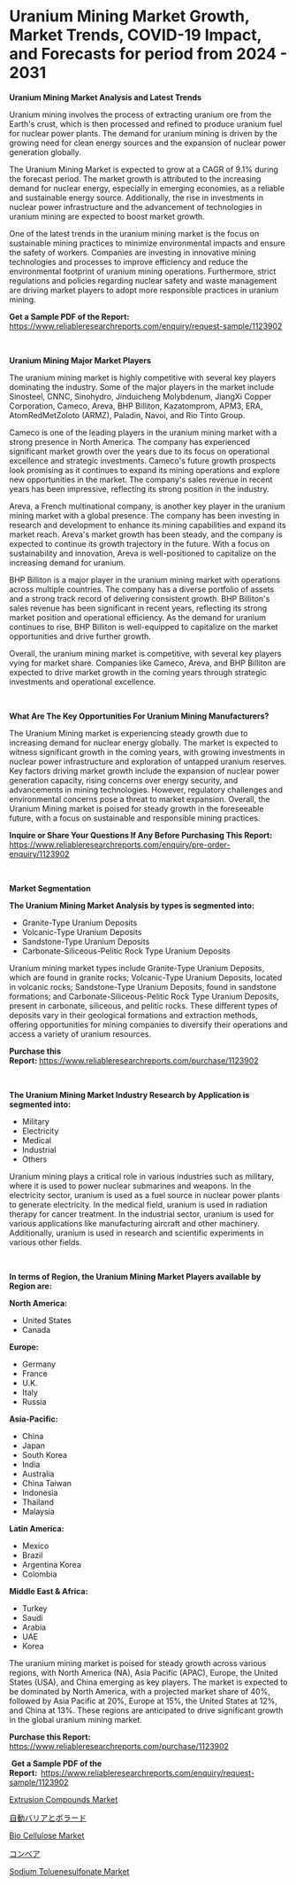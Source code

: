 <p><h1>Uranium Mining Market Growth, Market Trends, COVID-19 Impact, and Forecasts for period from 2024 - 2031</h1></p><p><strong>Uranium Mining Market Analysis and Latest Trends</strong></p>
<p><p>Uranium mining involves the process of extracting uranium ore from the Earth's crust, which is then processed and refined to produce uranium fuel for nuclear power plants. The demand for uranium mining is driven by the growing need for clean energy sources and the expansion of nuclear power generation globally.</p><p>The Uranium Mining Market is expected to grow at a CAGR of 9.1% during the forecast period. The market growth is attributed to the increasing demand for nuclear energy, especially in emerging economies, as a reliable and sustainable energy source. Additionally, the rise in investments in nuclear power infrastructure and the advancement of technologies in uranium mining are expected to boost market growth.</p><p>One of the latest trends in the uranium mining market is the focus on sustainable mining practices to minimize environmental impacts and ensure the safety of workers. Companies are investing in innovative mining technologies and processes to improve efficiency and reduce the environmental footprint of uranium mining operations. Furthermore, strict regulations and policies regarding nuclear safety and waste management are driving market players to adopt more responsible practices in uranium mining.</p></p>
<p><strong>Get a Sample PDF of the Report:&nbsp;</strong> <a href="https://www.reliableresearchreports.com/enquiry/request-sample/1123902">https://www.reliableresearchreports.com/enquiry/request-sample/1123902</a></p>
<p>&nbsp;</p>
<p><strong>Uranium Mining Major Market Players</strong></p>
<p><p>The uranium mining market is highly competitive with several key players dominating the industry. Some of the major players in the market include Sinosteel, CNNC, Sinohydro, Jinduicheng Molybdenum, JiangXi Copper Corporation, Cameco, Areva, BHP Billiton, Kazatomprom, APM3, ERA, AtomRedMetZoloto (ARMZ), Paladin, Navoi, and Rio Tinto Group.</p><p>Cameco is one of the leading players in the uranium mining market with a strong presence in North America. The company has experienced significant market growth over the years due to its focus on operational excellence and strategic investments. Cameco's future growth prospects look promising as it continues to expand its mining operations and explore new opportunities in the market. The company's sales revenue in recent years has been impressive, reflecting its strong position in the industry.</p><p>Areva, a French multinational company, is another key player in the uranium mining market with a global presence. The company has been investing in research and development to enhance its mining capabilities and expand its market reach. Areva's market growth has been steady, and the company is expected to continue its growth trajectory in the future. With a focus on sustainability and innovation, Areva is well-positioned to capitalize on the increasing demand for uranium.</p><p>BHP Billiton is a major player in the uranium mining market with operations across multiple countries. The company has a diverse portfolio of assets and a strong track record of delivering consistent growth. BHP Billiton's sales revenue has been significant in recent years, reflecting its strong market position and operational efficiency. As the demand for uranium continues to rise, BHP Billiton is well-equipped to capitalize on the market opportunities and drive further growth.</p><p>Overall, the uranium mining market is competitive, with several key players vying for market share. Companies like Cameco, Areva, and BHP Billiton are expected to drive market growth in the coming years through strategic investments and operational excellence.</p></p>
<p>&nbsp;</p>
<p><strong>What Are The Key Opportunities For Uranium Mining Manufacturers?</strong></p>
<p><p>The Uranium Mining market is experiencing steady growth due to increasing demand for nuclear energy globally. The market is expected to witness significant growth in the coming years, with growing investments in nuclear power infrastructure and exploration of untapped uranium reserves. Key factors driving market growth include the expansion of nuclear power generation capacity, rising concerns over energy security, and advancements in mining technologies. However, regulatory challenges and environmental concerns pose a threat to market expansion. Overall, the Uranium Mining market is poised for steady growth in the foreseeable future, with a focus on sustainable and responsible mining practices.</p></p>
<p><strong>Inquire or Share Your Questions If Any Before Purchasing This Report:</strong> <a href="https://www.reliableresearchreports.com/enquiry/pre-order-enquiry/1123902">https://www.reliableresearchreports.com/enquiry/pre-order-enquiry/1123902</a></p>
<p>&nbsp;</p>
<p><strong>Market Segmentation</strong></p>
<p><strong>The Uranium Mining Market Analysis by types is segmented into:</strong></p>
<p><ul><li>Granite-Type Uranium Deposits</li><li>Volcanic-Type Uranium Deposits</li><li>Sandstone-Type Uranium Deposits</li><li>Carbonate-Siliceous-Pelitic Rock Type Uranium Deposits</li></ul></p>
<p><p>Uranium mining market types include Granite-Type Uranium Deposits, which are found in granite rocks; Volcanic-Type Uranium Deposits, located in volcanic rocks; Sandstone-Type Uranium Deposits, found in sandstone formations; and Carbonate-Siliceous-Pelitic Rock Type Uranium Deposits, present in carbonate, siliceous, and pelitic rocks. These different types of deposits vary in their geological formations and extraction methods, offering opportunities for mining companies to diversify their operations and access a variety of uranium resources.</p></p>
<p><strong>Purchase this Report:&nbsp;</strong><a href="https://www.reliableresearchreports.com/purchase/1123902">https://www.reliableresearchreports.com/purchase/1123902</a></p>
<p>&nbsp;</p>
<p><strong>The Uranium Mining Market Industry Research by Application is segmented into:</strong></p>
<p><ul><li>Military</li><li>Electricity</li><li>Medical</li><li>Industrial</li><li>Others</li></ul></p>
<p><p>Uranium mining plays a critical role in various industries such as military, where it is used to power nuclear submarines and weapons. In the electricity sector, uranium is used as a fuel source in nuclear power plants to generate electricity. In the medical field, uranium is used in radiation therapy for cancer treatment. In the industrial sector, uranium is used for various applications like manufacturing aircraft and other machinery. Additionally, uranium is used in research and scientific experiments in various other fields.</p></p>
<p>&nbsp;</p>
<p><strong>In terms of Region, the Uranium Mining Market Players available by Region are:</strong></p>
<p>
    <p> <strong> North America: </strong>
        <ul>
            <li>United States</li>
            <li>Canada</li>
        </ul>
        </p> 
    <p> <strong> Europe: </strong>
        <ul>
            <li>Germany</li>
            <li>France</li>
            <li>U.K.</li>
            <li>Italy</li>
            <li>Russia</li>
        </ul>
        </p> 
    <p> <strong> Asia-Pacific: </strong>
        <ul>
            <li>China</li>
            <li>Japan</li>
            <li>South Korea</li>
            <li>India</li>
            <li>Australia</li>
            <li>China Taiwan</li>
            <li>Indonesia</li>
            <li>Thailand</li>
            <li>Malaysia</li>
        </ul>
        </p> 
    <p> <strong> Latin America: </strong>
        <ul>
            <li>Mexico</li>
            <li>Brazil</li>
            <li>Argentina Korea</li>
            <li>Colombia</li>
        </ul>
        </p> 
    <p> <strong> Middle East & Africa: </strong>
        <ul>
            <li>Turkey</li>
            <li>Saudi</li>
            <li>Arabia</li>
            <li>UAE</li>
            <li>Korea</li>
        </ul>
    </p>
    </p>
<p><p>The uranium mining market is poised for steady growth across various regions, with North America (NA), Asia Pacific (APAC), Europe, the United States (USA), and China emerging as key players. The market is expected to be dominated by North America, with a projected market share of 40%, followed by Asia Pacific at 20%, Europe at 15%, the United States at 12%, and China at 13%. These regions are anticipated to drive significant growth in the global uranium mining market.</p></p>
<p><strong>Purchase this Report: </strong><a href="https://www.reliableresearchreports.com/purchase/1123902">https://www.reliableresearchreports.com/purchase/1123902</a></p>
<p>&nbsp;<strong>Get a Sample PDF of the Report:&nbsp;&nbsp;</strong><a href="https://www.reliableresearchreports.com/enquiry/request-sample/1123902">https://www.reliableresearchreports.com/enquiry/request-sample/1123902</a></p>
<p><strong></strong></p>
<p><p><a href="https://github.com/Chiragrp22/Market-Research-Report-List-3/blob/main/extrusion-compounds-market.md">Extrusion Compounds Market</a></p><p><a href="https://github.com/hwbcz413288296/Market-Research-Report-List-1/blob/main/1380407191450.md">自動バリアとボラード</a></p><p><a href="https://issuu.com/reportprime-2/docs/bio-cellulose-market-size-2030.pptx">Bio Cellulose Market</a></p><p><a href="https://github.com/efcvopdgkdx128/Market-Research-Report-List-1/blob/main/4253017191449.md">コンベア</a></p><p><a href="https://github.com/derrinmiltonellis35gcl/Market-Research-Report-List-1/blob/main/sodium-toluenesulfonate-market.md">Sodium Toluenesulfonate Market</a></p></p>